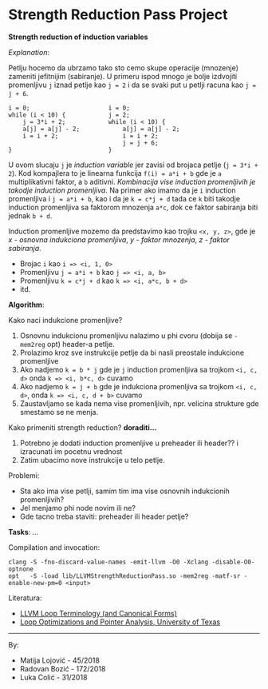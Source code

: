 # Strength Reduction Pass Project

**Strength reduction of induction variables**

*Explanation*:

Petlju hocemo da ubrzamo tako sto cemo skupe operacije (mnozenje)
zameniti jefitnijim (sabiranje). U primeru ispod mnogo je bolje izdvojiti
promenljivu `j` iznad petlje kao `j = 2` i da se svaki put u petlji racuna kao
`j = j + 6`.

```
i = 0;                      i = 0;
while (i < 10) {            j = 2;
    j = 3*i + 2;            while (i < 10) {
    a[j] = a[j] - 2;            a[j] = a[j] - 2;
    i = i + 2;                  i = i + 2;
                                j = j + 6;
}                           }
```

U ovom slucaju `j` je *induction variable* jer zavisi od brojaca petlje (`j =
3*i + 2`). Kod kompajlera to je linearna funkcija `f(i) = a*i + b` gde je `a`
multiplikativni faktor, a `b` aditivni. *Kombinacija vise induction promenljivih
je takodje induction promenljiva*. Na primer ako imamo da je `i` induction
promenljiva i `j = a*i + b`, kao i da je `k = c*j + d` tada ce `k` biti takodje
induction promenljiva sa faktorom mnozenja `a*c`, dok ce faktor sabiranja biti
jednak `b + d`.

Induction promenljive mozemo da predstavimo kao trojku `<x, y, z>`, gde je *x -
osnovna indukciona promenljiva*, *y - faktor mnozenja*, *z - faktor sabiranja*.
* Brojac `i` kao `i => <i, 1, 0>`
* Promenljivu `j = a*i + b` kao `j => <i, a, b>`
* Promenljivu `k = c*j + d` kao `k => <i, a*c, b + d>`
* itd.

**Algorithm**:

Kako naci indukcione promenljive?

1. Osnovnu indukcionu promenljivu nalazimo u phi cvoru (dobija se `-mem2reg`
   opt) header-a petlje.
2. Prolazimo kroz sve instrukcije petlje da bi nasli preostale indukcione
   promenljive
  3. Ako nadjemo `k = b * j` gde je `j` induction promenljiva sa trojkom `<i, c, d>`
     onda `k => <i, b*c, d>` cuvamo
  4. Ako nadjemo `k = j + b` gde je indukciona promenljiva sa trojkom `<i, c, d>`,
     onda `k => <i, c, d + b>` cuvamo
5. Zaustavljamo se kada nema vise promenljivih, npr. velicina strukture gde
   smestamo se ne menja.

Kako primeniti strength reduction? **doraditi...**

1. Potrebno je dodati induction promenljive u preheader ili header?? i
   izracunati im pocetnu vrednost
2. Zatim ubacimo nove instrukcije u telo petlje.

Problemi:
* Sta ako ima vise petlji, samim tim ima vise osnovnih indukcionih
  promenljivih?
* Jel menjamo phi node novim ili ne?
* Gde tacno treba staviti: preheader ili header petlje?

**Tasks**: ...

Compilation and invocation:

```
clang -S -fno-discard-value-names -emit-llvm -O0 -Xclang -disable-O0-optnone
opt   -S -load lib/LLVMStrengthReductionPass.so -mem2reg -matf-sr -enable-new-pm=0 <input>
```

Literatura:
* [LLVM Loop Terminology (and Canonical
  Forms)](https://releases.llvm.org/11.0.0/docs/LoopTerminology.html)
* [Loop Optimizations and Pointer Analysis, University of Texas
  ](https://www.cs.utexas.edu/~pingali/CS380C/2019/lectures/strengthReduction.pdf)

---

By:
* Matija Lojović - 45/2018
* Radovan Bozić - 172/2018
* Luka Colić - 31/2018
